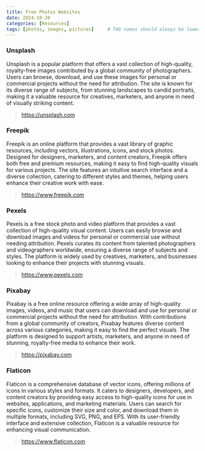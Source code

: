 ```yaml
---
title: Free Photos Websites
date: 2024-10-20
categories: [Resources]
tags: [photos, images, pictures]     # TAG names should always be lowercase
---
```


### Unsplash

Unsplash is a popular platform that offers a vast collection of high-quality, royalty-free images contributed by a global community of photographers. Users can browse, download, and use these images for personal or commercial projects without the need for attribution. The site is known for its diverse range of subjects, from stunning landscapes to candid portraits, making it a valuable resource for creatives, marketers, and anyone in need of visually striking content.

> <https://unsplash.com>

### Freepik

Freepik is an online platform that provides a vast library of graphic resources, including vectors, illustrations, icons, and stock photos. Designed for designers, marketers, and content creators, Freepik offers both free and premium resources, making it easy to find high-quality visuals for various projects. The site features an intuitive search interface and a diverse collection, catering to different styles and themes, helping users enhance their creative work with ease.

> <https://www.freepik.com>

### Pexels

Pexels is a free stock photo and video platform that provides a vast collection of high-quality visual content. Users can easily browse and download images and videos for personal or commercial use without needing attribution. Pexels curates its content from talented photographers and videographers worldwide, ensuring a diverse range of subjects and styles. The platform is widely used by creatives, marketers, and businesses looking to enhance their projects with stunning visuals.

> <https://www.pexels.com>

### Pixabay

Pixabay is a free online resource offering a wide array of high-quality images, videos, and music that users can download and use for personal or commercial projects without the need for attribution. With contributions from a global community of creators, Pixabay features diverse content across various categories, making it easy to find the perfect visuals. The platform is designed to support artists, marketers, and anyone in need of stunning, royalty-free media to enhance their work.

> <https://pixabay.com>

### Flaticon

Flaticon is a comprehensive database of vector icons, offering millions of icons in various styles and formats. It caters to designers, developers, and content creators by providing easy access to high-quality icons for use in websites, applications, and marketing materials. Users can search for specific icons, customize their size and color, and download them in multiple formats, including SVG, PNG, and EPS. With its user-friendly interface and extensive collection, Flaticon is a valuable resource for enhancing visual communication.

> <https://www.flaticon.com>
